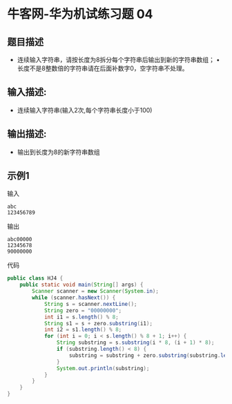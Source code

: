 # 牛客网-华为机试练习题 04

## 题目描述

*   连续输入字符串，请按长度为8拆分每个字符串后输出到新的字符串数组； •长度不是8整数倍的字符串请在后面补数字0，空字符串不处理。

## 输入描述:

+   连续输入字符串(输入2次,每个字符串长度小于100)

## 输出描述:

*   输出到长度为8的新字符串数组

## 示例1

输入
```
abc
123456789
```
输出

```
abc00000
12345678
90000000
```
代码
```Java
public class HJ4 {
    public static void main(String[] args) {
        Scanner scanner = new Scanner(System.in);
        while (scanner.hasNext()) {
            String s = scanner.nextLine();
            String zero = "00000000";
            int i1 = s.length() % 8;
            String s1 = s + zero.substring(i1);
            int i2 = s1.length() % 8;
            for (int i = 0; i < s.length() % 8 + 1; i++) {
                String substring = s.substring(i * 8, (i + 1) * 8);
                if (substring.length() < 8) {
                    substring = substring + zero.substring(substring.length());
                }
                System.out.println(substring);
            }
        }
    }
}
```
